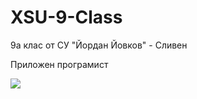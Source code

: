 # XSU-9-Class

9а клас от СУ "Йордан Йовков" - Сливен

Приложен програмист

![](https://www.c-sharpcorner.com/article/what-is-version-control-git-vs-tfs/Images/DVC.PNG)
